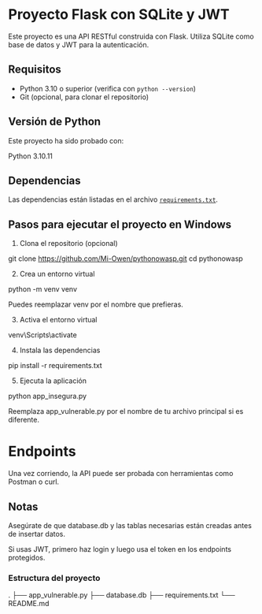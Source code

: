 # Proyecto Flask con SQLite y JWT

Este proyecto es una API RESTful construida con Flask. Utiliza SQLite como base de datos y JWT para la autenticación.

## Requisitos

- Python 3.10 o superior (verifica con `python --version`)
- Git (opcional, para clonar el repositorio)

## Versión de Python

Este proyecto ha sido probado con:

Python 3.10.11

## Dependencias

Las dependencias están listadas en el archivo [`requirements.txt`](./requirements.txt).

## Pasos para ejecutar el proyecto en Windows

1. Clona el repositorio (opcional)

git clone https://github.com/Mi-Owen/pythonowasp.git
cd pythonowasp

2. Crea un entorno virtual

python -m venv venv

Puedes reemplazar venv por el nombre que prefieras.

3. Activa el entorno virtual

venv\Scripts\activate

4. Instala las dependencias

pip install -r requirements.txt

5. Ejecuta la aplicación

python app_insegura.py

Reemplaza app_vulnerable.py por el nombre de tu archivo principal si es diferente.

# Endpoints

Una vez corriendo, la API puede ser probada con herramientas como Postman o curl.

## Notas

Asegúrate de que database.db y las tablas necesarias están creadas antes de insertar datos.

Si usas JWT, primero haz login y luego usa el token en los endpoints protegidos.

### Estructura del proyecto

.
├── app_vulnerable.py
├── database.db
├── requirements.txt
└── README.md
